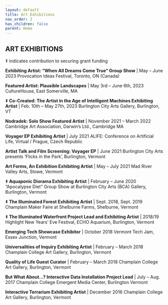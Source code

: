 ```yaml
---
layout: default
title: Art Exhibitions
nav_order: 2
has_children: false
parent: Home
---
```


## ART EXHIBITIONS
⇞ indicates contribution to securing grant funding

__Exhibiting Artist: “When All Dreams Come True“ Group Show__  | May – June 2023
Provocation Ideas Festival, Toronto, ON (Canada)

__Featured Artist: Plausible Landscapes__ | May 3rd – June 6th, 2023
CultureHouse, East Somerville, MA

__⇞ Co-Created: The Artist in the Age of Intelligent Machines Exhibiting Artist__  | Feb. 10th – May 27th, 2023
Burlington City Arts Gallery, Burlington, VT

__Nodradek: Solo Show Featured Artist__  |  November 2021 – March 2022
Cambridge Art Association, Darwin’s Ltd., Cambridge MA

__Voyager EP Exhibiting Artist__  |  July 2021
ALIFE: Conference on Artificial Life, Virtual / Prague, Czech Republic

__Artist Talk and Film Screening: Voyager EP__  |  June 2021
Burlington City Arts presents ‘Flicks in the Park’, Burlington, Vermont

__Art Forms, An Exhibition Exhibiting Artist__   |  May – July 2021
Mad River Valley Arts, Stowe, Vermont

__⇞ Aquaponic Diorama Exhibiting Artist__  |  February – June 2020
“Apocalypse Diet” Group Show at Burlington City Arts (BCA) Gallery, Burlington, Vermont

__⇞ The Illuminated Forest Exhibiting Artist__  |  Sept. 2018, Sept. 2019
Champlain Maker Faire at Shelburne Farms, Shelburne, Vermont

__⇞ The Illuminated Waterfront Project Lead and Exhibiting Artist__  |  2018/19
Highlight New Years’ Eve Festival, ECHO Aquarium, Burlington, Vermont

__Emerging Tech Showcase Exhibitor__  |  October 2018
Vermont Tech Jam, Essex Junction, Vermont

__Universalities of Inquiry Exhibiting Artist__  |  February – March 2018
Champlain College Art Gallery, Burlington, Vermont

__Quality of Life Guest Curator__  |  February – March 2018
Champlain College Art Gallery, Burlington, Vermont

__But What About…? Interactive Data Installation Project Lead__  |  July – Aug. 2017
Champlain College Emergent Media Center, Burlington Vermont

__Interactive Terrarium Exhibiting Artist__  |  December 2016
Champlain College Art Gallery, Burlington, Vermont
